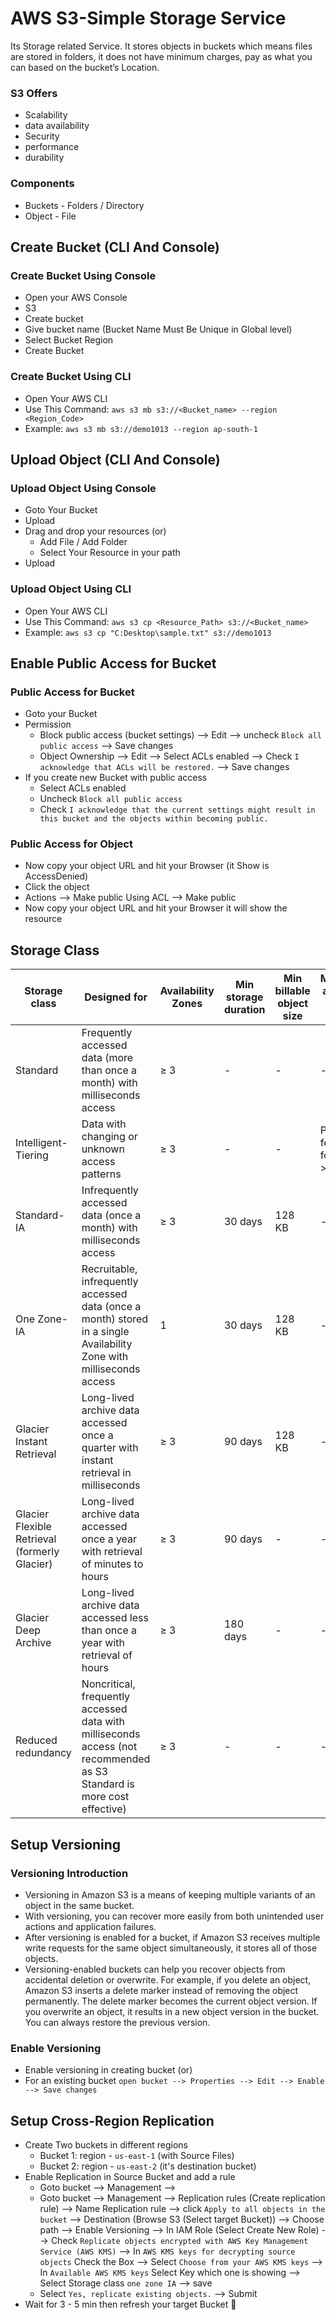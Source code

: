 # AWS S3-Simple Storage Service
Its Storage related Service. It stores objects in buckets which means files are stored in folders, it does not have minimum charges, pay as what you can based on the bucket’s Location.
### S3 Offers
+ Scalability
+ data availability
+ Security
+ performance
+ durability
### Components
+ Buckets  - Folders / Directory
+ Object   - File
## Create Bucket \(CLI And Console)
### Create Bucket Using Console
+ Open your AWS Console
+ S3
+ Create bucket
+ Give bucket name \(Bucket Name Must Be Unique in Global level)
+ Select Bucket Region
+ Create Bucket
### Create Bucket Using CLI
+ Open Your AWS CLI
+ Use This Command: `aws s3 mb s3://<Bucket_name> --region <Region_Code>`
+ Example: `aws s3 mb s3://demo1013 --region ap-south-1`
## Upload Object \(CLI And Console)
### Upload Object Using Console
+ Goto Your Bucket
+ Upload
+ Drag and drop your resources \(or)
  + Add File / Add Folder
  + Select Your Resource in your path
+ Upload
### Upload Object Using CLI
+ Open Your AWS CLI
+ Use This Command: `aws s3 cp <Resource_Path> s3://<Bucket_name>`
+ Example: `aws s3 cp "C:Desktop\sample.txt" s3://demo1013`
## Enable Public Access for Bucket
### Public Access for Bucket
+ Goto your Bucket
+ Permission
  + Block public access (bucket settings) --> Edit --> uncheck `Block all public access` --> Save changes
  + Object Ownership --> Edit --> Select ACLs enabled --> Check `I acknowledge that ACLs will be restored.` --> Save changes
+ If you create new Bucket with public access
  + Select ACLs enabled
  + Uncheck `Block all public access`
  + Check `I acknowledge that the current settings might result in this bucket and the objects within becoming public.`
### Public Access for Object
+ Now copy your object URL and hit your Browser \(it Show is AccessDenied)
+ Click the object
+ Actions --> Make public Using ACL --> Make public
+ Now copy your object URL and hit your Browser it will show the resource
## Storage Class
Storage class | Designed for | Availability Zones | Min storage duration | Min billable object size | Monitoring and auto-tiering fees | Retrieval fees |
|--|--|--|--|--|--|--|
Standard | Frequently accessed data (more than once a month) with milliseconds access | ≥ 3 | - | - | - | - |
Intelligent-Tiering | Data with changing or unknown access patterns | ≥ 3 | - | - | Per-object fees apply for objects >= 128 KB | - |
Standard-IA | Infrequently accessed data (once a month) with milliseconds access | ≥ 3 | 30 days | 128 KB | - | Per-GB fees apply |
One Zone-IA | Recruitable, infrequently accessed data (once a month) stored in a single Availability Zone with milliseconds access | 1 | 30 days | 128 KB | - | Per-GB fees apply |
Glacier Instant Retrieval | Long-lived archive data accessed once a quarter with instant retrieval in milliseconds | ≥ 3 | 90 days | 128 KB | - | Per-GB fees apply |
Glacier Flexible Retrieval (formerly Glacier) | Long-lived archive data accessed once a year with retrieval of minutes to hours | ≥ 3 | 90 days | - | - | Per-GB fees apply |
Glacier Deep Archive | Long-lived archive data accessed less than once a year with retrieval of hours | ≥ 3 | 180 days | - | - | Per-GB fees apply |
Reduced redundancy | Noncritical, frequently accessed data with milliseconds access (not recommended as S3 Standard is more cost effective) | ≥ 3 | - | - | - | Per-GB fees apply |
## Setup Versioning
### Versioning Introduction
+ Versioning in Amazon S3 is a means of keeping multiple variants of an object in the same bucket.
+ With versioning, you can recover more easily from both unintended user actions and application failures.
+ After versioning is enabled for a bucket, if Amazon S3 receives multiple write requests for the same object simultaneously, it stores all of those objects.
+ Versioning-enabled buckets can help you recover objects from accidental deletion or overwrite. For example, if you delete an object, Amazon S3 inserts a delete marker instead of removing the object permanently. The delete marker becomes the current object version. If you overwrite an object, it results in a new object version in the bucket. You can always restore the previous version.
### Enable Versioning
+ Enable versioning in creating bucket \(or)
+ For an existing bucket `open bucket --> Properties --> Edit --> Enable --> Save changes`
## Setup Cross-Region Replication
+ Create Two buckets in different regions
  + Bucket 1: region - `us-east-1` \(with Source Files)
  + Bucket 2: region - `us-east-2` \(it's destination bucket)
+ Enable Replication in Source Bucket and add a rule
    + Goto bucket --> Management --> 
    + Goto bucket --> Management --> Replication rules \(Create replication rule) --> Name Replication rule --> click `Apply to all objects in the bucket` --> Destination \(Browse S3 \(Select target Bucket)) --> Choose path --> Enable Versioning --> In IAM Role (Select Create New Role) --> Check `Replicate objects encrypted with AWS Key Management Service (AWS KMS)` --> In `AWS KMS keys for decrypting source objects` Check the Box -->  Select `Choose from your AWS KMS keys` --> In `Available AWS KMS keys` Select Key which one is showing --> Select Storage class `one zone IA` --> save
    + Select `Yes, replicate existing objects.` --> Submit
+ Wait for 3 - 5 min then refresh your target Bucket

